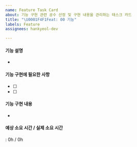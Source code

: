 ```yaml
---
name: Feature Task Card
about: 기능 구현 관련 공수 산정 및 구현 내용을 관리하는 태스크 카드
title: "\U0001F4F1Feat: 00 기능"
labels: Feature
assignees: hankyeol-dev

---
```


#### 기능 설명
- 

#### 기능 구현에 필요한 사항
- [ ]
- [ ]

#### 기능 구현 내용
- 

#### 예상 소요 시간 / 실제 소요 시간
: 0h / 0h
